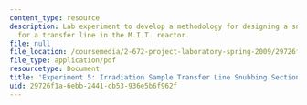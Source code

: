 ```yaml
---
content_type: resource
description: Lab experiment to develop a methodology for designing a snubbing section
  for a transfer line in the M.I.T. reactor.
file: null
file_location: /coursemedia/2-672-project-laboratory-spring-2009/29726f1a6ebb2441cb53936e5b6f962f_irra_sample.pdf
file_type: application/pdf
resourcetype: Document
title: 'Experiment 5: Irradiation Sample Transfer Line Snubbing Section Behavior'
uid: 29726f1a-6ebb-2441-cb53-936e5b6f962f
---
```

